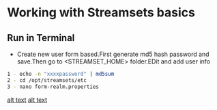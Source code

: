 
# Working with Streamsets basics

## Run in Terminal


* Create new user form based.First generate md5 hash password and save.Then
go to <STREAMSET_HOME> folder.EDit and add user info
```bash
1 - echo -n "xxxxpassword" | md5sum 
2 - cd /opt/streamsets/etc
3 - nano form-realm.properties
```
[alt text](https://achong.blob.core.windows.net/gitimages/form.realm.PNG)
[alt text](https://achong.blob.core.windows.net/gitimages/form.realm.PNG)
